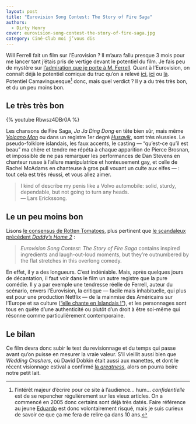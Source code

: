 ```yaml
---
layout: post
title: "Eurovision Song Contest: The Story of Fire Saga"
authors:
  - Dirty Henry
cover: eurovision-song-contest-the-story-of-fire-saga.jpg
category: Ciné-Club moi j’vous dis
---
```


Will Ferrell fait un film sur l’Eurovision ? Il m’aura fallu presque 3 mois pour
me lancer tant j’étais pris de vertige devant le potentiel du film. Je fais peu
de mystère sur [l’admiration que je porte à M. Ferrell][i4]. Quant à
l’Eurovision, on connaît déjà le potentiel comique du truc qu’on a relevé
[ici][i1], [ici][i2] ou [là][i3]. Potentiel Camavinguesque[^1] donc, mais quel
verdict ? Il y a du très très bon, et du un peu moins bon.

## Le très très bon

{% youtube Rbwsz4DBr0A %}

Les chansons de Fire Saga, _Ja Ja Ding Dong_ en tête bien sûr, mais même
[_Volcano Man_][3] ou dans un registre 1er degré [_Husavik_][2], sont très
réussies. Le pseudo-folklore islandais, les faux accents, le casting —
“qu’est-ce qu’il est beau” ma chère et tendre me répéta à chaque apparition de
Pierce Brosnan, et impossible de ne pas remarquer les performances de Dan
Stevens en chanteur russe à l’allure manipulatrice et honteusement gay, et celle
de Rachel McAdams en chanteuse à gros pull vouant un culte aux elfes — : tout
cela est très réussi, et vous allez aimer.

> I kind of describe my penis like a Volvo automobile: solid, sturdy,
> dependable, but not going to turn any heads.  
> — Lars Erickssong.

## Le un peu moins bon

Lisons [le consensus de Rotten Tomatoes][4], plus pertinent que [le scandaleux
précédent _Daddy’s Home 2_][i4] :

> _Eurovision Song Contest: The Story of Fire Saga_ contains inspired
> ingredients and laugh-out-loud moments, but they’re outnumbered by the flat
> stretches in this overlong comedy.

En effet, il y a des longueurs. C’est indéniable. Mais, après quelques jours de
décantation, il faut voir dans le film un autre registre que la pure comédie. Il
y a par exemple une tendresse réelle de Ferrell, auteur du scénario, envers
l’Eurovision, la critique — facile mais inhabituelle, qui plus est pour une
production Netflix — de la mainmise des Américains sur l’Europe et sa culture
([“elle chante en Islandais !”][2]), et les personnages sont tous en quête d’une
authenticité ou plutôt d’un droit à être soi-même qui résonne comme
particulièrement contemporaine.

## Le bilan

Ce film devra donc subir le test du revisionnage et du temps qui passe avant
qu’on puisse en mesurer la vraie valeur. S’il vieillit aussi bien que _Wedding
Crashers_, où David Dobkin était aussi aux manettes, et dont le récent
visionnage estival a confirmé [la _greatness_][5], alors on pourra boire notre
petit lait.

[^1]:
    l’intérêt majeur d’écrire pour ce site à l’audience… hum… _confidentielle_
    est de se repencher régulièrement sur les vieux articles. On a commencé en
    2005 donc certains sont déjà très datés. Faire référence au jeune
    [Eduardo][1] est donc volontairement risqué, mais je suis curieux de savoir
    ce que ça me fera de relire ça dans 10 ans.

[1]: https://fr.wikipedia.org/wiki/Eduardo_Camavinga
[2]: https://youtu.be/kql9cw2MtCU
[3]: https://youtu.be/AdW6BBF22AY
[4]:
  https://www.rottentomatoes.com/m/eurovision_song_contest_the_story_of_fire_saga
[5]:
  https://www.theringer.com/movies/2020/7/15/21325097/making-of-wedding-crashers-football-scene
[i1]: https://www.deadrooster.org/neil-hannon-eurovision/
[i2]: https://www.deadrooster.org/niveau-releve-pour-le-prochain-eurovision/
[i3]: https://www.deadrooster.org/eurovision-2014/
[i4]: https://www.deadrooster.org/pixar-movie-challenge/
